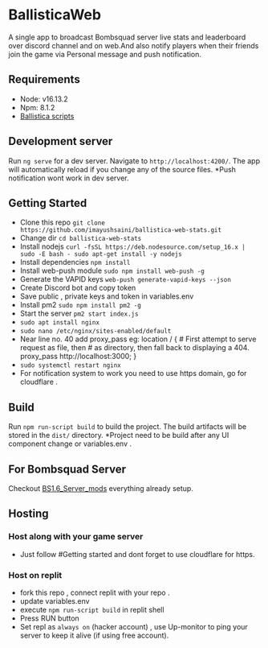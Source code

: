 # BallisticaWeb

A single app to broadcast Bombsquad server live stats and leaderboard over discord channel and on web.And also notify players when their friends join the game via Personal message and push notification.

## Requirements
- Node: v16.13.2
- Npm: 8.1.2
- [Ballistica scripts](https://github.com/imayushsaini/Bombsquad-Ballistica-Modded-Server) 

## Development server

Run `ng serve` for a dev server. Navigate to `http://localhost:4200/`. The app will automatically reload if you change any of the source files.
*Push notification wont work in dev server.

## Getting Started

- Clone this repo `git clone https://github.com/imayushsaini/ballistica-web-stats.git`
- Change dir  `cd ballistica-web-stats`
- Install nodejs `curl -fsSL https://deb.nodesource.com/setup_16.x | sudo -E bash -
sudo apt-get install -y nodejs`
- Install dependencies `npm install`
- Install web-push module `sudo npm install web-push -g`
- Generate the VAPID keys `web-push generate-vapid-keys --json`
- Create Discord bot and copy token
- Save public , private keys and token in variables.env
- Install pm2 `sudo npm install pm2 -g`
- Start the server `pm2 start index.js`
- `sudo apt install nginx` 
- `sudo nano /etc/nginx/sites-enabled/default`
- Near line no. 40 add proxy_pass   eg:
 location / {
		# First attempt to serve request as file, then
		# as directory, then fall back to displaying a 404.
		proxy_pass http://localhost:3000;
	}
- `sudo systemctl restart nginx`
- For notification system to work you need to use https domain, go for cloudflare .

## Build

Run `npm run-script build` to build the project. The build artifacts will be stored in the `dist/` directory.
*Project need to be build after any UI component change or variables.env . 

## For Bombsquad Server

Checkout [BS1.6_Server_mods](https://github.com/imayushsaini/Bombsquad-Ballistica-Modded-Server) everything already setup.

## Hosting

### Host along with your game server
- Just follow #Getting started and dont forget to use cloudflare for https. 

### Host on replit 
- fork this repo , connect replit with your repo .
- update variables.env
- execute `npm run-script build` in replit shell
- Press RUN button
- Set repl as `always on` (hacker account) , use Up-monitor to ping your server to keep it alive (if using free account).
